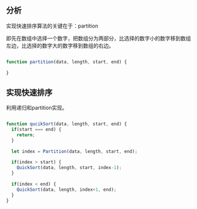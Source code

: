 
## 分析

实现快速排序算法的关键在于：partition

即先在数组中选择一个数字，把数组分为两部分，比选择的数字小的数字移到数组左边，比选择的数字大的数字移到数组的右边。

```javascript

function partition(data, length, start, end) {
  
}

```

## 实现快速排序

利用递归和partition实现。

```javascript

function qucikSort(data, length, start, end) {
  if(start === end) {
    return;
  }
  
  let index = Partition(data, length, start, end);
  
  if(index > start) {
    QuickSort(data, length, start, index-1);
  }
  
  if(index < end) {
    QuickSort(data, length, index+1, end);
  }
}

```
